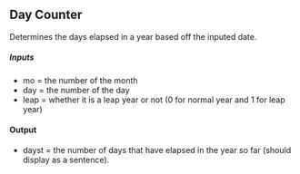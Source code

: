 ## Day Counter
Determines the days elapsed in a year based off the inputed date.

##### Inputs
* mo = the number of the month
* day = the number of the day
* leap = whether it is a leap year or not (0 for normal year and 1 for leap year)

#### Output
* dayst = the number of days that have elapsed in the year so far (should display as a sentence).
